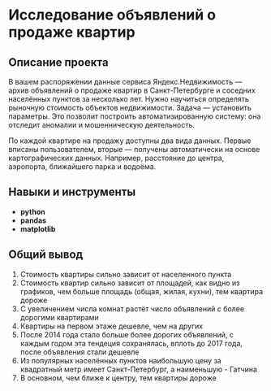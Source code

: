 # Исследование объявлений о продаже квартир

## Описание проекта

В вашем распоряжении данные сервиса Яндекс.Недвижимость — архив объявлений о продаже квартир в Санкт-Петербурге и соседних населённых пунктов за несколько лет. Нужно научиться определять рыночную стоимость объектов недвижимости. Задача — установить параметры. Это позволит построить автоматизированную систему: она отследит аномалии и мошенническую деятельность. 

По каждой квартире на продажу доступны два вида данных. Первые вписаны пользователем, вторые — получены автоматически на основе картографических данных. Например, расстояние до центра, аэропорта, ближайшего парка и водоёма. 


## Навыки и инструменты

- **python**
- **pandas**
- **matplotlib**

## 

## Общий вывод

1. Стоимость квартиры сильно зависит от населенного пункта 
2. Стоимость квартир сильно зависит от площадей, как видно из графиков, чем больше площадь (общая, жилая, кухни), тем квартира дороже
3. С увеличением числа комнат растёт число объявлений с более дорогими квартирами
4. Квартиры на первом этаже дешевле, чем на других
5. После 2014 года стало больше более дорогих объявлений, с каждым годом эта тендеция сохранялась, вплоть до 2017 года, после объявления стали дешевле
6. Из популярных населённых пунктов наибольшую цену за квадратный метр имеет Санкт-Петербург, а наименьшую - Гатчина
7. В основном, чем ближе к центру, тем квартиры дороже
